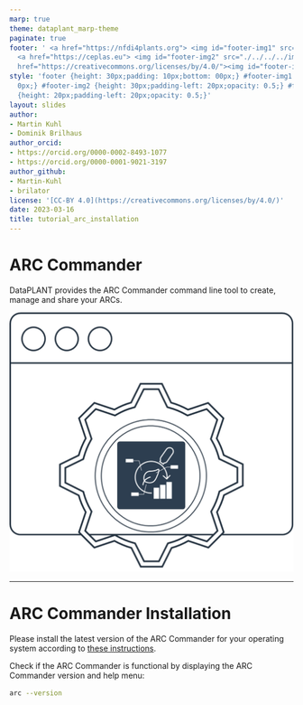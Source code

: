 ```yaml
---
marp: true
theme: dataplant_marp-theme
paginate: true
footer: ' <a href="https://nfdi4plants.org"> <img id="footer-img1" src="./../../../img/_logos/DataPLANT/DataPLANT_logo_square_bg_transparent.svg"></a>
  <a href="https://ceplas.eu"> <img id="footer-img2" src="./../../../img/_logos/CEPLAS/CEPLAS_Icon.jpeg"></a><a
  href="https://creativecommons.org/licenses/by/4.0/"><img id="footer-img3" src="./../../../img/_logos/CreativeCommons/by.svg"></a> '
style: 'footer {height: 30px;padding: 10px;bottom: 00px;} #footer-img1 {height: 30px;padding-left:
  0px;} #footer-img2 {height: 30px;padding-left: 20px;opacity: 0.5;} #footer-img3
  {height: 20px;padding-left: 20px;opacity: 0.5;}'
layout: slides
author:
- Martin Kuhl
- Dominik Brilhaus
author_orcid:
- https://orcid.org/0000-0002-8493-1077
- https://orcid.org/0000-0001-9021-3197
author_github:
- Martin-Kuhl
- brilator
license: '[CC-BY 4.0](https://creativecommons.org/licenses/by/4.0/)'
date: 2023-03-16
title: tutorial_arc_installation
---
```


# ARC Commander

DataPLANT provides the ARC Commander command line tool to create, manage and share your ARCs.


![bg right w:500](./../../../img/_logos/ARCCommander/ARCCommander_Logo1.svg)

<!-- Source to slide(s) -->
<!-- ../../bricks/tutorial_arc_title.md -->


---

# ARC Commander Installation

Please install the latest version of the ARC Commander for your operating system according to [these instructions](https://nfdi4plants.org/nfdi4plants.knowledgebase/docs/ArcCommanderManual/index.html).

Check if the ARC Commander is functional by displaying the ARC Commander version and help menu:

```bash
arc --version
```

<!-- Source to slide(s) -->
<!-- ../../bricks/tutorial_arc_installation.md -->
